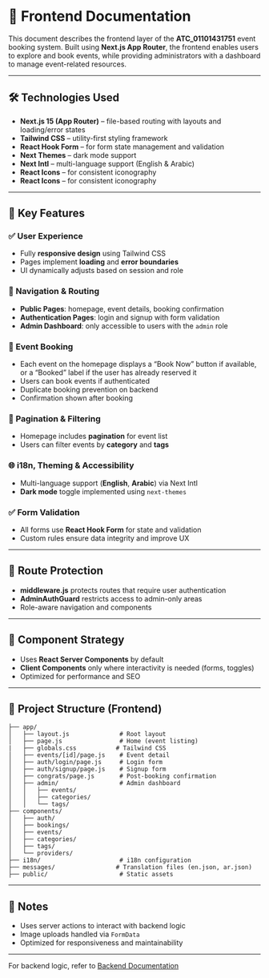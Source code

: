 # 🎨 Frontend Documentation

This document describes the frontend layer of the **ATC\_01101431751** event booking system. Built using **Next.js App Router**, the frontend enables users to explore and book events, while providing administrators with a dashboard to manage event-related resources.

---

## 🛠️ Technologies Used

* **Next.js 15 (App Router)** – file-based routing with layouts and loading/error states
* **Tailwind CSS** – utility-first styling framework
* **React Hook Form** – for form state management and validation
* **Next Themes** – dark mode support
* **Next Intl** – multi-language support (English & Arabic)
* **React Icons** – for consistent iconography
* **React Icons** – for consistent iconography

---

## 🌟 Key Features

### ✅ User Experience

* Fully **responsive design** using Tailwind CSS
* Pages implement **loading** and **error boundaries**
* UI dynamically adjusts based on session and role

### 🧭 Navigation & Routing

* **Public Pages**: homepage, event details, booking confirmation
* **Authentication Pages**: login and signup with form validation
* **Admin Dashboard**: only accessible to users with the `admin` role

### 🛒 Event Booking
* Each event on the homepage displays a “Book Now” button if available, or a “Booked” label if the user has already reserved it
* Users can book events if authenticated
* Duplicate booking prevention on backend
* Confirmation shown after booking

### 🧾 Pagination & Filtering

* Homepage includes **pagination** for event list
* Users can filter events by **category** and **tags**

### 🌐 i18n, Theming & Accessibility

* Multi-language support (**English**, **Arabic**) via Next Intl
* **Dark mode** toggle implemented using `next-themes`

### ✅ Form Validation

* All forms use **React Hook Form** for state and validation
* Custom rules ensure data integrity and improve UX

---

## 🔐 Route Protection

* **middleware.js** protects routes that require user authentication
* **AdminAuthGuard** restricts access to admin-only areas
* Role-aware navigation and components

---

## 🧩 Component Strategy

* Uses **React Server Components** by default
* **Client Components** only where interactivity is needed (forms, toggles)
* Optimized for performance and SEO

---

## 📁 Project Structure (Frontend)

```
├── app/
│   ├── layout.js              # Root layout
│   ├── page.js                # Home (event listing)
|   ├── globals.css           # Tailwind CSS
│   ├── events/[id]/page.js    # Event detail
│   ├── auth/login/page.js     # Login form
│   ├── auth/signup/page.js    # Signup form
│   ├── congrats/page.js       # Post-booking confirmation
│   ├── admin/                 # Admin dashboard
│   │   ├── events/
│   │   ├── categories/
│   │   └── tags/
├── components/
│   ├── auth/
│   ├── bookings/
│   ├── events/
│   ├── categories/
│   ├── tags/
│   └── providers/
├── i18n/                      # i18n configuration
├── messages/                 # Translation files (en.json, ar.json)
├── public/                    # Static assets
```

---

## 📄 Notes

* Uses server actions to interact with backend logic
* Image uploads handled via `FormData`
* Optimized for responsiveness and maintainability

---

For backend logic, refer to [Backend Documentation](./backend.README.md)
